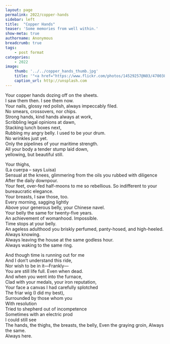 ```yaml
---
layout: page
permalink: 2022/copper-hands
sidebar: left
title:  "Copper Hands"
teaser: 'Some memories from well within.'
show-meta: true
authorname: Anonymous
breadcrumb: true
tags:
    - post format
categories:
    - 2022
image:
    thumb: '../../copper_hands_thumb.jpg'
    title: '"<a href="https://www.flickr.com/photos/14529257@N03/4700387614">Egg</a>" by <a href="https://www.flickr.com/photos/14529257@N03">Steve A Johnson</a>, CC-BY 2.0'
    caption_url: http://unsplash.com
---
```

Your copper hands dozing off on the sheets.<br />
I saw them then. I see them now. <br />
Your nails, glossy red polish, always impeccably filed. <br />
No smears, crossovers, nor chips. <br />
Strong hands, kind hands always at work,  <br />
Scribbling legal opinions at dawn, <br />
Stacking lunch boxes next, <br />
Rubbing my angry belly. I used to be your drum. <br />
No wrinkles just yet. <br />
Only the pipelines of your maritime strength. <br />
All your body a tender stump laid down,<br />
yellowing, but beautiful still. <br />

Your thighs, <br />
(La cuerpa – says Luisa) <br />
Sensual at the knees, glimmering from the oils you rubbed with diligence <br />
After the daily downpour. <br />
Your feet, over-fed half-moons to me so rebellious. So indifferent to your bureaucratic elegance. <br />
Your breasts, I saw those, too.  <br />
Every morning, sagging lightly  <br />
Above your generous belly, your Chinese navel. <br />
Your belly the same for twenty-five years. <br />
An achievement of womanhood. Impossible. <br />
Time stops at your belly. <br />
An ageless adulthood you briskly perfumed, panty-hosed, and high-heeled. <br />
Always knowing. <br />
Always leaving the house at the same godless hour. <br />
Always waking to the same ring. 
 
And though time is running out for me  <br />
And I don’t understand this ride,  <br />
Nor wish to be in it—Frankly— <br />
You are still life full. Even when dead. <br />
And when you went into the furnace, <br />
Clad with your medals, your iron reputation, <br />
Your face a canvas I had carefully splotched  <br />
The friar wig (I did my best), <br />
Surrounded by those whom you <br />
With resolution <br />
Tried to shepherd out of incompetence <br />
Sometimes with an electric prod <br />
I could still see  <br />
The hands, the thighs, the breasts, the belly, Even the graying groin, Always the same. <br />
Always here.
